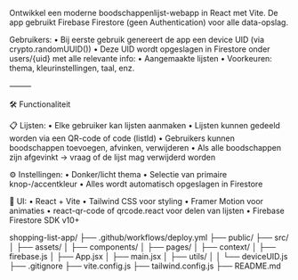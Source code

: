 Ontwikkel een moderne boodschappenlijst-webapp in React met Vite.
De app gebruikt Firebase Firestore (geen Authentication) voor alle data-opslag.

Gebruikers:
	•	Bij eerste gebruik genereert de app een device UID (via crypto.randomUUID())
	•	Deze UID wordt opgeslagen in Firestore onder users/{uid} met alle relevante info:
	•	Aangemaakte lijsten
	•	Voorkeuren: thema, kleurinstellingen, taal, enz.

⸻

🛠 Functionaliteit

📋 Lijsten:
	•	Elke gebruiker kan lijsten aanmaken
	•	Lijsten kunnen gedeeld worden via een QR-code of code (listId)
	•	Gebruikers kunnen boodschappen toevoegen, afvinken, verwijderen
	•	Als alle boodschappen zijn afgevinkt → vraag of de lijst mag verwijderd worden

⚙️ Instellingen:
	•	Donker/licht thema
	•	Selectie van primaire knop-/accentkleur
	•	Alles wordt automatisch opgeslagen in Firestore

🎨 UI:
	•	React + Vite
	•	Tailwind CSS voor styling
	•	Framer Motion voor animaties
	•	react-qr-code of qrcode.react voor delen van lijsten
	•	Firebase Firestore SDK v10+

shopping-list-app/
├── .github/workflows/deploy.yml
├── public/
├── src/
│   ├── assets/
│   ├── components/
│   ├── pages/
│   ├── context/
│   ├── firebase.js
│   ├── App.jsx
│   ├── main.jsx
│   ├── utils/
│   │   └── deviceUID.js
├── .gitignore
├── vite.config.js
├── tailwind.config.js
├── README.md


